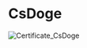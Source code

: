 # CsDoge

![Certificate_CsDoge](https://user-images.githubusercontent.com/81981737/157891356-38f13029-22d0-48fd-b3b1-03154187f77d.jpg)

